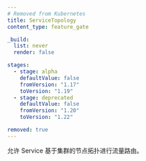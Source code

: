 ```yaml
---
# Removed from Kubernetes
title: ServiceTopology
content_type: feature_gate

_build:
  list: never
  render: false

stages:
  - stage: alpha 
    defaultValue: false
    fromVersion: "1.17"
    toVersion: "1.19"
  - stage: deprecated 
    defaultValue: false
    fromVersion: "1.20"
    toVersion: "1.22"

removed: true
---
```

<!--
Enable service to route traffic based upon the Node topology of the cluster.
-->
允许 Service 基于集群的节点拓扑进行流量路由。
